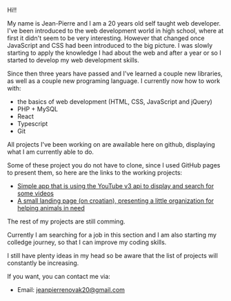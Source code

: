 Hi!!

My name is Jean-Pierre and I am a 20 years old self taught web developer. I've been introduced to the web development world in high school, where at first it didn't seem to be very interesting.
However that changed once JavaScript and CSS had been introduced to the big picture. I was slowly starting to apply the knowledge I had about the web and after a year or so I started to develop my web development skills.

Since then three years have passed and I've learned a couple new libraries, as well as a couple new programing language. I currently now how to work with:
- the basics of web development (HTML, CSS, JavaScript and jQuery)
- PHP + MySQL
- React
- Typescript
- Git

All projects I've been working on are awailable here on github, displaying what I am currently able to do.

Some of these project you do not have to clone, since I used GitHub pages to present them, so here are the links to the working projects:
- [Simple app that is using the YouTube v3 api to display and search for some videos](https://jean-pierrenovak0612.github.io/react-yt-api/)
- [A small landing page (on croatian), presenting a little organization for helping animals in need](https://jean-pierrenovak0612.github.io/landing-page/)

The rest of my projects are still comming.

Currently I am searching for a job in this section and I am also starting my colledge journey, so that I can improve my coding skills.

I still have plenty ideas in my head so be aware that the list of projects will constantly be increasing.

If you want, you can contact me via: 
* Email: jeanpierrenovak20@gmail.com


<!---
Jean-PierreNovak0612/Jean-PierreNovak0612 is a ✨ special ✨ repository because its `README.md` (this file) appears on your GitHub profile.
You can click the Preview link to take a look at your changes.
--->

